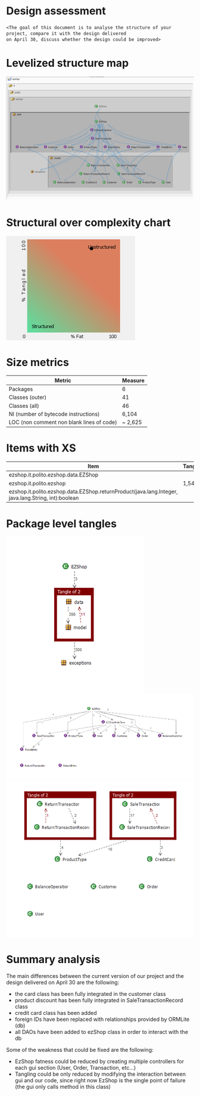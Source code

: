# Design assessment


```
<The goal of this document is to analyse the structure of your project, compare it with the design delivered
on April 30, discuss whether the design could be improved>
```

# Levelized structure map

![levelized_structured_map](WBimages/levelized_structured_map.png?raw=true "levelized_structured_map")
# Structural over complexity chart

![structural_over_complexity](WBimages/structural_over_complexity.png?raw=true "structural_over_complexity")


# Size metrics




| Metric                                    | Measure |
| ----------------------------------------- | ------- |
| Packages                                  |     6   |
| Classes (outer)                           |    41   |
| Classes (all)                             |    46   |
| NI (number of bytecode instructions)      |   6,104 |
| LOC (non comment non blank lines of code) |  ~ 2,625|



# Items with XS


| Item | Tangled | Fat  | Size | XS   |
| ---- | ------- | ---- | ---- | ---- |
|ezshop.it.polito.ezshop.data.EZShop|  	    |214 |4495 |1974|
|ezshop.it.polito.ezshop            |1,54%	| 4  |6104 | 94 |
|ezshop.it.polito.ezshop.data.EZShop.returnProduct(java.lang.Integer, java.lang.String, int):boolean	 |       | 17  |  182   | 21   |


# Package level tangles


![ezshop](WBimages/ezshop.png?raw=true "ezshop")
![data](WBimages/data.png?raw=true "data")
![model](WBimages/model.png?raw=true "model")

# Summary analysis


The main differences between the current version of our project and the design delivered on April 30 are the following:
- the card class has been fully integrated in the customer class
- product discount has been fully integrated in SaleTransactionRecord class
- credit card class has been added 
- foreign IDs have been replaced with relationships provided by ORMLite (db)
- all DAOs have been added to ezShop class in order to interact with the db

Some of the weakness that could be fixed are the following:
- EzShop fatness could be reduced by creating multiple controllers for each gui section (User, Order, Transaction, etc...) 
- Tangling could be only reduced by modifying the interaction between gui and our code, since right now EzShop is the single point of failure (the gui only calls method in this class) 